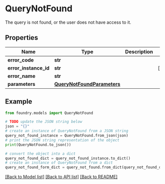 # QueryNotFound

The query is not found, or the user does not have access to it.

## Properties

Name | Type | Description | Notes
------------ | ------------- | ------------- | -------------
**error_code** | **str** |  |
**error_instance_id** | **str** |  | \[optional\]
**error_name** | **str** |  |
**parameters** | [**QueryNotFoundParameters**](QueryNotFoundParameters.md) |  |

## Example

```python
from foundry.models import QueryNotFound

# TODO update the JSON string below
json = "{}"
# create an instance of QueryNotFound from a JSON string
query_not_found_instance = QueryNotFound.from_json(json)
# print the JSON string representation of the object
print(QueryNotFound.to_json())

# convert the object into a dict
query_not_found_dict = query_not_found_instance.to_dict()
# create an instance of QueryNotFound from a dict
query_not_found_form_dict = query_not_found.from_dict(query_not_found_dict)
```

[\[Back to Model list\]](../README.md#documentation-for-models) [\[Back to API list\]](../README.md#documentation-for-api-endpoints) [\[Back to README\]](../README.md)
